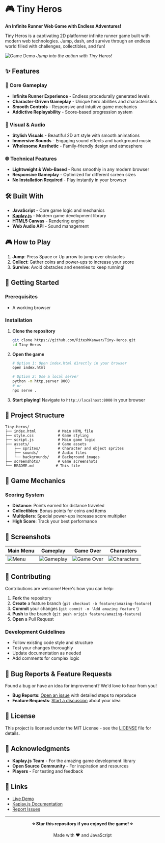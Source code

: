 # 🎮 Tiny Heros

**An Infinite Runner Web Game with Endless Adventures!**

Tiny Heros is a captivating 2D platformer infinite runner game built with modern web technologies. Jump, dash, and survive through an endless world filled with challenges, collectibles, and fun!

![Game Demo](./screenshots/demo.gif)
*Jump into the action with Tiny Heros!*


## ✨ Features

### 🎯 Core Gameplay
- **Infinite Runner Experience** - Endless procedurally generated levels
- **Character-Driven Gameplay** - Unique hero abilities and characteristics
- **Smooth Controls** - Responsive and intuitive game mechanics
- **Addictive Replayability** - Score-based progression system

### 🎨 Visual & Audio
- **Stylish Visuals** - Beautiful 2D art style with smooth animations
- **Immersive Sounds** - Engaging sound effects and background music
- **Wholesome Aesthetic** - Family-friendly design and atmosphere

### 🌐 Technical Features
- **Lightweight & Web-Based** - Runs smoothly in any modern browser
- **Responsive Gameplay** - Optimized for different screen sizes
- **No Installation Required** - Play instantly in your browser

## 🛠️ Built With

- **JavaScript** - Core game logic and mechanics
- **[Kaplay.js](https://kaplayjs.com/)** - Modern game development library
- **HTML5 Canvas** - Rendering engine
- **Web Audio API** - Sound management

## 🎮 How to Play
1. **Jump**: Press Space or Up arrow to jump over obstacles
2. **Collect**: Gather coins and power-ups to increase your score
3. **Survive**: Avoid obstacles and enemies to keep running!



## 🚀 Getting Started

### Prerequisites
- A working browser
  

### Installation

1. **Clone the repository**
   ```bash
   git clone https://github.com/RiteshKanwar/Tiny-Heros.git
   cd Tiny-Heros
   ```

2. **Open the game**
   ```bash
   # Option 1: Open index.html directly in your browser
   open index.html
   
   # Option 2: Use a local server
   python -m http.server 8000
   # or
   npx serve .
   ```

3. **Start playing!**
   Navigate to `http://localhost:8000` in your browser

## 📁 Project Structure

```
Tiny-Heros/
├── index.html          # Main HTML file
├── style.css           # Game styling
├── script.js           # Main game logic
├── assets/             # Game assets
│   ├── sprites/        # Character and object sprites
│   ├── sounds/         # Audio files
│   └── backgrounds/    # Background images
├── screenshots/        # Game screenshots
└── README.md          # This file
```

## 🎯 Game Mechanics

### Scoring System
- **Distance**: Points earned for distance traveled
- **Collectibles**: Bonus points for coins and items
- **Multipliers**: Special power-ups increase score multiplier
- **High Score**: Track your best performance


## 📸 Screenshots

| Main Menu | Gameplay | Game Over | Characters |
|-----------|----------|-----------|-----------|
| ![Menu](assets/screenhot_1.png) | ![Gameplay](assets/screenhot_2.png) | ![Game Over](assets/screenhot_3.png) | ![Characters](assets/screenhot_4.png) 

## 🤝 Contributing

Contributions are welcome! Here's how you can help:

1. **Fork** the repository
2. **Create** a feature branch (`git checkout -b feature/amazing-feature`)
3. **Commit** your changes (`git commit -m 'Add amazing feature'`)
4. **Push** to the branch (`git push origin feature/amazing-feature`)
5. **Open** a Pull Request

### Development Guidelines
- Follow existing code style and structure
- Test your changes thoroughly
- Update documentation as needed
- Add comments for complex logic

## 🐛 Bug Reports & Feature Requests

Found a bug or have an idea for improvement? We'd love to hear from you!

- **Bug Reports**: [Open an issue](https://github.com/RiteshKanwar/Tiny-Heros/issues) with detailed steps to reproduce
- **Feature Requests**: [Start a discussion](https://github.com/RiteshKanwar/Tiny-Heros/discussions) about your idea

## 📜 License

This project is licensed under the MIT License - see the [LICENSE](LICENSE) file for details.

## 🙏 Acknowledgments

- **Kaplay.js Team** - For the amazing game development library
- **Open Source Community** - For inspiration and resources
- **Players** - For testing and feedback

## 🔗 Links

- [Live Demo](https://modestcat.itch.io/tiny-heros)
- [Kaplay.js Documentation](https://kaplayjs.com/doc/)
- [Report Issues](https://github.com/RiteshKanwar/Tiny-Heros/issues)

---

<div align="center">

**⭐ Star this repository if you enjoyed the game! ⭐**

Made with ❤️ and JavaScript

</div>
